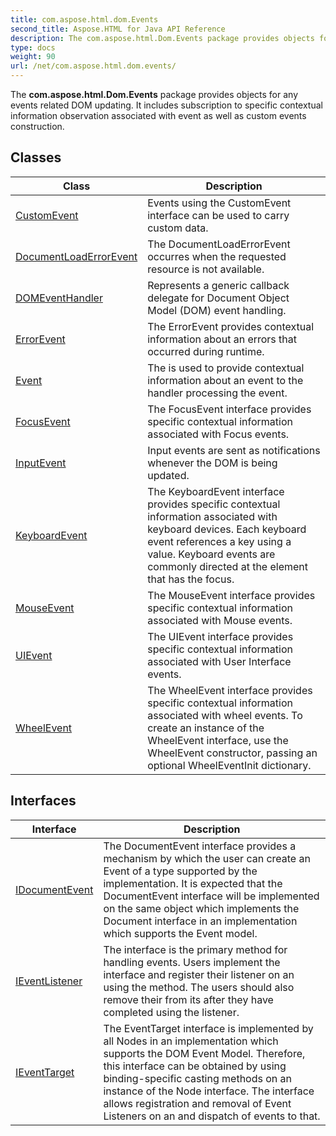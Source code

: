 ```yaml
---
title: com.aspose.html.dom.Events
second_title: Aspose.HTML for Java API Reference
description: The com.aspose.html.Dom.Events package provides objects for any events related DOM updating. It includes subscription to specific contextual information observation associated with event as well as custom events construction
type: docs
weight: 90
url: /net/com.aspose.html.dom.events/
---
```

The **com.aspose.html.Dom.Events** package provides objects for any events related DOM updating. It includes subscription to specific contextual information observation associated with event as well as custom events construction.

## Classes

| Class | Description |
| --- | --- |
| [CustomEvent](./customevent/) | Events using the CustomEvent interface can be used to carry custom data. |
| [DocumentLoadErrorEvent](./documentloaderrorevent/) | The DocumentLoadErrorEvent occurres when the requested resource is not available. |
| [DOMEventHandler](./domeventhandler/) | Represents a generic callback delegate for Document Object Model (DOM) event handling. |
| [ErrorEvent](./errorevent/) | The ErrorEvent provides contextual information about an errors that occurred during runtime. |
| [Event](./event/) | The is used to provide contextual information about an event to the handler processing the event. |
| [FocusEvent](./focusevent/) | The FocusEvent interface provides specific contextual information associated with Focus events. |
| [InputEvent](./inputevent/) | Input events are sent as notifications whenever the DOM is being updated. |
| [KeyboardEvent](./keyboardevent/) | The KeyboardEvent interface provides specific contextual information associated with keyboard devices. Each keyboard event references a key using a value. Keyboard events are commonly directed at the element that has the focus. |
| [MouseEvent](./mouseevent/) | The MouseEvent interface provides specific contextual information associated with Mouse events. |
| [UIEvent](./uievent/) | The UIEvent interface provides specific contextual information associated with User Interface events. |
| [WheelEvent](./wheelevent/) | The WheelEvent interface provides specific contextual information associated with wheel events. To create an instance of the WheelEvent interface, use the WheelEvent constructor, passing an optional WheelEventInit dictionary. |
## Interfaces

| Interface | Description |
| --- | --- |
| [IDocumentEvent](./idocumentevent/) | The DocumentEvent interface provides a mechanism by which the user can create an Event of a type supported by the implementation. It is expected that the DocumentEvent interface will be implemented on the same object which implements the Document interface in an implementation which supports the Event model. |
| [IEventListener](./ieventlistener/) | The interface is the primary method for handling events. Users implement the interface and register their listener on an using the method. The users should also remove their from its after they have completed using the listener. |
| [IEventTarget](./ieventtarget/) | The EventTarget interface is implemented by all Nodes in an implementation which supports the DOM Event Model. Therefore, this interface can be obtained by using binding-specific casting methods on an instance of the Node interface. The interface allows registration and removal of Event Listeners on an and dispatch of events to that. |

